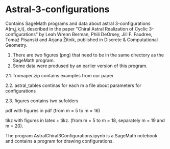 # Astral-3-configurations

Contains SageMath programs and data about astral 3-configurations A(m,j,k,t),
described in the paper "Chiral Astral Realization of Cyclic 3-configurations"
by Leah Wrenn Berman, Phili DeOrsey, Jill F. Faudree, Tomaž Pisanski and Arjana Žitnik,
published in Discrete & Computational Geometry.

1. There are two figures (png) that need to be in the same directory as the SageMath program.
2. Some data were prodused by an earlier version of this program.

2.1. fromaper.zip contains examples from our paper

2.2. astral_tables continas for each m a file about parameters for configurations

2.3. figures contains two sufolders

pdf with figures in pdf (from m = 5 to m = 16)

tikz with figures in latex + tikz. (from m = 5 to m = 18, separately m = 19 and m = 20).

The program AstralChiral3Configurations.ipynb is a SageMath notebook and contains a program for drawing configurations.


